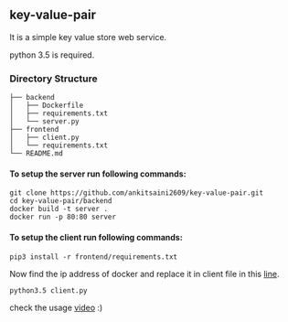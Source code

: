 ## key-value-pair


It is a simple key value store web service.

python 3.5 is required.

### Directory Structure
```
├── backend
│   ├── Dockerfile
│   ├── requirements.txt
│   └── server.py
├── frontend
│   ├── client.py
│   └── requirements.txt
└── README.md
```

#### To setup the server run following commands:
```
git clone https://github.com/ankitsaini2609/key-value-pair.git
cd key-value-pair/backend
docker build -t server .
docker run -p 80:80 server
```

#### To setup the client run following commands:
```
pip3 install -r frontend/requirements.txt
```

Now find the ip address of docker and replace it in client file in this [line](https://github.com/ankitsaini2609/key-value-pair/blob/4116b1bd72da0fa624287bd2597eabd974da83c0/frontend/client.py#L114). 

```
python3.5 client.py
```


check the usage [video](https://youtu.be/gPaohjn_ttk) :)
